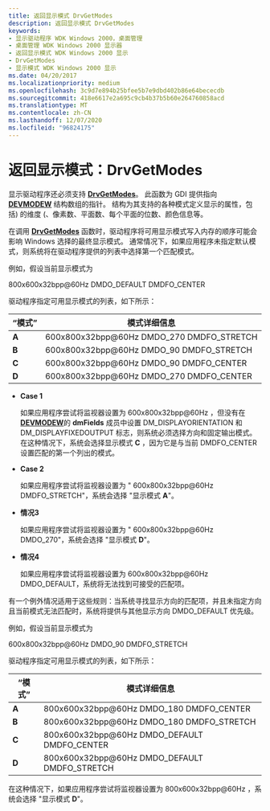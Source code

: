 ```yaml
---
title: 返回显示模式 DrvGetModes
description: 返回显示模式 DrvGetModes
keywords:
- 显示驱动程序 WDK Windows 2000，桌面管理
- 桌面管理 WDK Windows 2000 显示器
- 返回显示模式 WDK Windows 2000 显示
- DrvGetModes
- 显示模式 WDK Windows 2000 显示
ms.date: 04/20/2017
ms.localizationpriority: medium
ms.openlocfilehash: 3c9d7e894b25bfee5b7e9dbd402b86e64bececdb
ms.sourcegitcommit: 418e6617e2a695c9cb4b37b5b60e264760858acd
ms.translationtype: MT
ms.contentlocale: zh-CN
ms.lasthandoff: 12/07/2020
ms.locfileid: "96824175"
---
```

# <a name="returning-display-modes-drvgetmodes"></a>返回显示模式：DrvGetModes

显示驱动程序还必须支持 [**DrvGetModes**](/windows/win32/api/winddi/nf-winddi-drvgetmodes)。 此函数为 GDI 提供指向 [**DEVMODEW**](/windows/win32/api/wingdi/ns-wingdi-devmodew) 结构数组的指针。 结构为其支持的各种模式定义显示的属性，包括) 的维度 (、像素数、平面数、每个平面的位数、颜色信息等。

在调用 [**DrvGetModes**](/windows/win32/api/winddi/nf-winddi-drvgetmodes) 函数时，驱动程序将可用显示模式写入内存的顺序可能会影响 Windows 选择的最终显示模式。 通常情况下，如果应用程序未指定默认模式，则系统将在驱动程序提供的列表中选择第一个匹配模式。

例如，假设当前显示模式为

800x600x32bpp@60Hz DMDO_DEFAULT DMDFO_CENTER

驱动程序指定可用显示模式的列表，如下所示：

| “模式” | 模式详细信息 |
| ---- | ------------ |
| **A** | 600x800x32bpp@60Hz DMDO_270 DMDFO_STRETCH |
| **B** | 600x800x32bpp@60Hz DMDO_90 DMDFO_STRETCH |
| **C** | 600x800x32bpp@60Hz DMDO_90 DMDFO_CENTER |
| **D** | 600x800x32bpp@60Hz DMDO_270 DMDFO_CENTER |

* **Case 1**

  如果应用程序尝试将监视器设置为 600x800x32bpp@60Hz ，但没有在 [**DEVMODEW**](/windows/win32/api/wingdi/ns-wingdi-devmodew)的 **dmFields** 成员中设置 DM_DISPLAYORIENTATION 和 DM_DISPLAYFIXEDOUTPUT 标志，则系统必须选择方向和固定输出模式。 在这种情况下，系统会选择显示模式 **C** ，因为它是与当前 DMDFO_CENTER 设置匹配的第一个列出的模式。

* **Case 2**

  如果应用程序尝试将监视器设置为 " 600x800x32bpp@60Hz DMDFO_STRETCH"，系统会选择 "显示模式 **A**"。

* **情况3**

  如果应用程序尝试将监视器设置为 " 600x800x32bpp@60Hz DMDO_270"，系统会选择 "显示模式 **D**"。

* **情况4**

  如果应用程序尝试将监视器设置为 600x800x32bpp@60Hz DMDO_DEFAULT，系统将无法找到可接受的匹配项。

有一个例外情况适用于这些规则：当系统寻找显示方向的匹配项，并且未指定方向且当前模式无法匹配时，系统将提供与其他显示方向 DMDO_DEFAULT 优先级。

例如，假设当前显示模式为

600x800x32bpp@60Hz DMDO_90 DMDFO_STRETCH

驱动程序指定可用显示模式的列表，如下所示：

| “模式” | 模式详细信息 |
| ---- | ------------ |
| **A** | 800x600x32bpp@60Hz DMDO_180 DMDFO_CENTER |
| **B** | 800x600x32bpp@60Hz DMDO_180 DMDFO_STRETCH |
| **C** | 800x600x32bpp@60Hz DMDO_DEFAULT DMDFO_CENTER |
| **D** | 800x600x32bpp@60Hz DMDO_DEFAULT DMDFO_STRETCH |

在这种情况下，如果应用程序尝试将监视器设置为 800x600x32bpp@60Hz ，系统会选择 "显示模式 **D**"。
